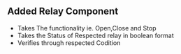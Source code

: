 ## Added Relay Component

- Takes The functionality ie. Open,Close and Stop 
- Takes the Status of Respected relay in boolean format
- Verifies through respected Codition